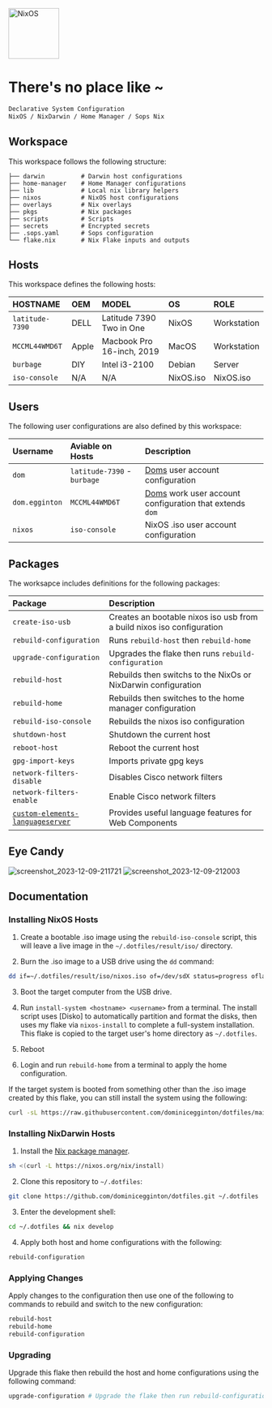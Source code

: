 [<img src="https://nixos.org/logo/nixos-logo-only-hires.png" width="100" alt="NixOS">](https://nixos.org)

# There's no place like ~

```ocaml
Declarative System Configuration 
NixOS / NixDarwin / Home Manager / Sops Nix
```

## Workspace

This workspace follows the following structure:

```
├── darwin          # Darwin host configurations
├── home-manager    # Home Manager configurations
├── lib             # Local nix library helpers
├── nixos           # NixOS host configurations
├── overlays        # Nix overlays
├── pkgs            # Nix packages
├── scripts         # Scripts
├── secrets         # Encrypted secrets
├── .sops.yaml      # Sops configuration
└── flake.nix       # Nix Flake inputs and outputs
```

## Hosts

This workspace defines the following hosts:

| HOSTNAME        | OEM   | MODEL                     | OS         | ROLE        |
| :-------------- | :---- | :------------------------ | :--------- | :---------- |
| `latitude-7390` | DELL  | Latitude 7390 Two in One  | NixOS      | Workstation |
| `MCCML44WMD6T`  | Apple | Macbook Pro 16-inch, 2019 | MacOS      | Workstation |
| `burbage`       | DIY   | Intel i3-2100             | Debian     | Server      |
| `iso-console`   | N/A   | N/A                       | NixOS.iso  | NixOS.iso   |

## Users

The following user configurations are also defined by this workspace:

| Username       | Aviable on Hosts            | Description                                                                            |
| :------------- | :-------------------------- | :------------------------------------------------------------------------------------- |
| `dom`          | `latitude-7390` - `burbage` | [Doms](https://dominicegginton.dev) user account configuration                         |
| `dom.egginton` | `MCCML44WMD6T`              | [Doms](https://dominicegginton.dev) work user account configuration that extends `dom` |
| `nixos`        | `iso-console`               | NixOS .iso user account configuration                                                  |

## Packages

The worksapce includes definitions for the following packages:

| Package                                                                                        | Description                                                             |
| :--------------------------------------------------------------------------------------------- | :---------------------------------------------------------------------- |
| `create-iso-usb`                                                                               | Creates an bootable nixos iso usb from a build nixos iso configuration  |
| `rebuild-configuration`                                                                        | Runs `rebuild-host` then `rebuild-home`                                 |
| `upgrade-configuration`                                                                        | Upgrades the flake then runs `rebuild-configuration`                    |
| `rebuild-host`                                                                                 | Rebuilds then switchs to the NixOs or NixDarwin configuration           |
| `rebuild-home`                                                                                 | Rebuilds then switches to the home manager configuration                |
| `rebuild-iso-console`                                                                          | Rebuilds the nixos iso configuration                                    |
| `shutdown-host`                                                                                | Shutdown the current host                                               |
| `reboot-host`                                                                                  | Reboot the current host                                                 |
| `gpg-import-keys`                                                                              | Imports private gpg keys                                                |
| `network-filters-disable`                                                                      | Disables Cisco network filters                                          |
| `network-filters-enable`                                                                       | Enable Cisco network filters                                            |
| [`custom-elements-languageserver`](https://github.com/Matsuuu/custom-elements-language-server) | Provides useful language features for Web Components                    |

## Eye Candy

![screenshot_2023-12-09-211721](https://github.com/dominicegginton/dotfiles/assets/28626241/23eb9977-9625-40d4-95f2-56afa61d10cd)
![screenshot_2023-12-09-212003](https://github.com/dominicegginton/dotfiles/assets/28626241/62d9ee95-bff5-4448-a9b5-cbb612a5e408)

## Documentation

### Installing NixOS Hosts

1. Create a bootable .iso image using the `rebuild-iso-console` script, this
   will leave a live image in the `~/.dotfiles/result/iso/` directory.

2. Burn the .iso image to a USB drive using the `dd` command:

```sh
dd if=~/.dotfiles/result/iso/nixos.iso of=/dev/sdX status=progress oflag=sync bs=4M
```

3. Boot the target computer from the USB drive.

4. Run `install-system <hostname> <username>` from a terminal. The install
   script uses [Disko] to automatically partition and format the disks, then
   uses my flake via `nixos-install` to complete a full-system installation.
   This flake is copied to the target user's home directory as `~/.dotfiles`.

5. Reboot

6. Login and run `rebuild-home` from a terminal to apply the home configuration.

If the target system is booted from something other than the .iso image created
by this flake, you can still install the system using the following:

```sh
curl -sL https://raw.githubusercontent.com/dominicegginton/dotfiles/main/scripts/install.sh | bash -s <hostname> <username>
```

### Installing NixDarwin Hosts

1. Install the [Nix package manager](https://nixos.org/download#nix-install-macos).

```sh
sh <(curl -L https://nixos.org/nix/install)
```

2. Clone this repository to `~/.dotfiles`:

```sh
git clone https://github.com/dominicegginton/dotfiles.git ~/.dotfiles
```

3. Enter the development shell:

```sh
cd ~/.dotfiles && nix develop
```

4. Apply both host and home configurations with the following:

```sh
rebuild-configuration
```

### Applying Changes

Apply changes to the configuration then use one of the following to commands to
rebuild and switch to the new configuration:

```sh
rebuild-host
rebuild-home
rebuild-configuration
```

### Upgrading

Upgrade this flake then rebuild the host and home configurations using the
following command:

```sh
upgrade-configuration # Upgrade the flake then run rebuild-configuration 
```
